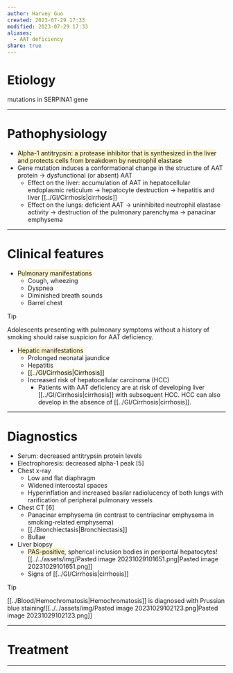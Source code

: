 ```yaml
---
author: Harvey Guo
created: 2023-07-29 17:33
modified: 2023-07-29 17:33
aliases:
  - AAT deficiency
share: true
---
```


# Etiology
mutations in SERPINA1 gene

---
# Pathophysiology
- <span style="background:rgba(240, 200, 0, 0.2)">Alpha-1 antitrypsin: a protease inhibitor that is synthesized in the liver and protects cells from breakdown by neutrophil elastase</span>
- Gene mutation induces a conformational change in the structure of AAT protein → dysfunctional (or absent) AAT
	- Effect on the liver: accumulation of AAT in hepatocellular endoplasmic reticulum → hepatocyte destruction → hepatitis and liver [[../GI/Cirrhosis|cirrhosis]]
	- Effect on the lungs: deficient AAT → uninhibited neutrophil elastase activity → destruction of the pulmonary parenchyma → panacinar emphysema

---
# Clinical features
- <span style="background:rgba(240, 200, 0, 0.2)">Pulmonary manifestations </span>
	- Cough, wheezing
	- Dyspnea
	- Diminished breath sounds
	- Barrel chest
 >[!tip] 
 >Adolescents presenting with pulmonary symptoms without a history of smoking should raise suspicion for AAT deficiency.
- <span style="background:rgba(240, 200, 0, 0.2)">Hepatic manifestations</span>
	- Prolonged neonatal jaundice
	- Hepatitis
	- <mark style="background: #FFF3A34A;">[[../GI/Cirrhosis|Cirrhosis]]</mark>
	- Increased risk of hepatocellular carcinoma (HCC)
		- Patients with AAT deficiency are at risk of developing liver [[../GI/Cirrhosis|cirrhosis]] with subsequent HCC. HCC can also develop in the absence of [[../GI/Cirrhosis|cirrhosis]].

---
# Diagnostics
- Serum: decreased antitrypsin protein levels
- Electrophoresis: decreased alpha-1 peak  [5]
- Chest x-ray 
	- Low and flat diaphragm
	- Widened intercostal spaces
	- Hyperinflation and increased basilar radiolucency of both lungs with rarification of peripheral pulmonary vessels
- Chest CT [6]
	- Panacinar emphysema (in contrast to centriacinar emphysema in smoking-related emphysema)
	- [[./Bronchiectasis|Bronchiectasis]]
	- Bullae
- Liver biopsy
	- <span style="background:rgba(240, 200, 0, 0.2)">PAS-positive</span>, spherical inclusion bodies in periportal hepatocytes![[../../assets/img/Pasted image 20231029101651.png|Pasted image 20231029101651.png]]
	- Signs of [[../GI/Cirrhosis|cirrhosis]]

>[!tip] 
>[[../Blood/Hemochromatosis|Hemochromatosis]] is diagnosed with Prussian blue staining![[../../assets/img/Pasted image 20231029102123.png|Pasted image 20231029102123.png]]

---
# Treatment


---
